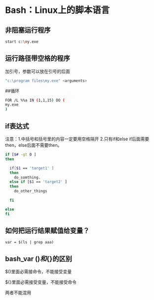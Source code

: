 # Bash：Linux上的脚本语言

## 非阻塞运行程序

```bash
start c:\my.exe
```

## 运行路径带空格的程序

加引号，参数可以放在引号的后面

```bash
"c:\program files\my.exe" <arguments>
```

##循环

```bash
FOR /L %%a IN (1,1,15) DO (
my.exe
)
```

## if表达式
注意：1.中括号和括号里的内容一定要用空格隔开
     2.只有if和else if后面需要then，else后面不需要then。

```bash
if [$# -gt 0 ] 
then

  if[$1 == 'target1' ]
  then
    do_somthing.
  else if [$1 == 'target2' ]
  then
    do_other_things
  
  fi

else
fi
```


## 如何把运行结果赋值给变量？

```{.bash}
var = $(ls | grep aaa)
```


## bash_var $()和${}的区别

$()里面必需接命令，不能接受变量

${}里面必需接受变量，不能接受命令

两者不能混用